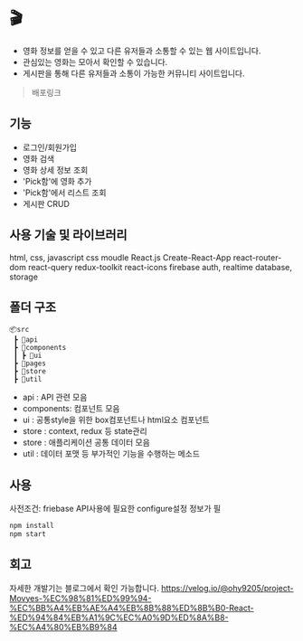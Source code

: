 # 🎬
- 영화 정보를 얻을 수 있고 다른 유저들과 소통할 수 있는 웹 사이트입니다.
- 관심있는 영화는 모아서 확인할 수 있습니다. 
- 게시판을 통해 다른 유저들과 소통이 가능한 커뮤니티 사이트입니다.

> 배포링크

## 기능
- 로그인/회원가입
- 영화 검색
- 영화 상세 정보 조회
- 'Pick함'에 영화 추가
- 'Pick함'에서 리스트 조회
- 게시판 CRUD

## 사용 기술 및 라이브러리
html, css, javascript
css moudle
React.js
Create-React-App
react-router-dom
react-query
redux-toolkit
react-icons
firebase auth, realtime database, storage

## 폴더 구조
```
📦src
 ┣ 📂api 
 ┣ 📂components	
 ┃ ┣ 📂ui 
 ┣ 📂pages 
 ┣ 📂store 
 ┣ 📂util 
 ```
- api : API 관련 모음
- components: 컴포넌트 모음
- ui : 공통style을 위한 box컴포넌트나 html요소 컴포넌트 
- store : context, redux 등 state관리
- store : 애플리케이션 공통 데이터 모음
- util : 데이터 포맷 등 부가적인 기능을 수행하는 메소드

## 사용
사전조건: friebase API사용에 필요한 configure설정 정보가 필
```js
npm install
npm start
```

## 회고
자세한 개발기는 블로그에서 확인 가능합니다.
https://velog.io/@ohy9205/project-Movyes-%EC%98%81%ED%99%94-%EC%BB%A4%EB%AE%A4%EB%8B%88%ED%8B%B0-React-%ED%94%84%EB%A1%9C%EC%A0%9D%ED%8A%B8-%EC%A4%80%EB%B9%84
